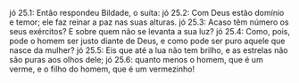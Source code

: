jó 25.1: Então respondeu Bildade, o suíta:
jó 25.2: Com Deus estão domínio e temor; ele faz reinar a paz nas suas alturas.
jó 25.3: Acaso têm número os seus exércitos? E sobre quem não se levanta a sua luz?
jó 25.4: Como, pois, pode o homem ser justo diante de Deus, e como pode ser puro aquele que nasce da mulher?
jó 25.5: Eis que até a lua não tem brilho, e as estrelas não são puras aos olhos dele;
jó 25.6: quanto menos o homem, que é um verme, e o filho do homem, que é um vermezinho!
